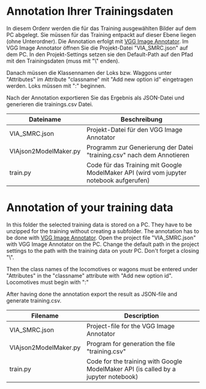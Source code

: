 # Annotation Ihrer Trainingsdaten
In diesem Ordenr werden die für das Training ausgewählten Bilder auf dem PC abgelegt. Sie müssen für das Training entpackt auf dieser Ebene liegen (ohne Unterordner). 
Die Annotation erfolgt mit [VGG Image Annotator](https://www.robots.ox.ac.uk/~vgg/software/via/).
Im VGG Image Annotator öffnen Sie die Projekt-Datei "VIA_SMRC.json" auf dem PC. In den Projekt-Settings setzen sie den Default-Path auf den Pfad 
mit den Trainingsdaten (muss mit "\\" enden). 

Danach müssen die Klassennamen der Loks bzw. Waggons unter "Attributes" im Attribute "classname" mit "Add new option id" eingetragen werden. Loks müssen mit ":" beginnen.

Nach der Annotation exportieren Sie das Ergebnis als JSON-Datei und generieren die trainings.csv Datei.

|Dateiname | Beschreibung |
|---------------- | -----------------------------------|
|VIA_SMRC.json    | Projekt-Datei für den VGG Image Annotator |
|VIAjson2ModelMaker.py | Programm zur Generierung der Datei "training.csv" nach dem Annotieren |
|train.py| Code für das Training mit Google ModelMaker API (wird vom jupyter notebook aufgerufen)|


# Annotation of your training data
In this folder the selected training data is stored on a PC. They have to be unzipped for the training without creating a subfolder.
The annotation has to be done with [VGG Image Annotator](https://www.robots.ox.ac.uk/~vgg/software/via/).
Open the project file "VIA_SMRC.json" with VGG Image Annotator on the PC. Change the default path in the project settings to the path with 
the training data on youtr PC. Don't forget a closing "\\". 

Then the class names of the locomotives or wagons must be entered under "Attributes" in the "classname" attribute with "Add new option id". Locomotives must begin with ":"

After having done the annotation export the result as JSON-file and generate training.csv.

|Filename | Description |
|---------------- | -----------------------------------|
|VIA_SMRC.json    | Project-file for the  VGG Image Annotator |
|VIAjson2ModelMaker.py | Program for generation the file "training.csv" |
|train.py| Code for the training with Google ModelMaker API (is called by a jupyter notebook)|
